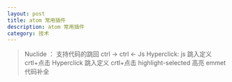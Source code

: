 ```yaml
---
layout: post
title: atom 常用插件
description: atom 常用插件
category: 技术
--- 
```



>Nuclide ： 支持代码的跳回 ctrl -> ctrl <-
>Js Hyperclick: js 跳入定义 crtl+点击
>Hyperclick 跳入定义 crtl+点击
>highlight-selected 高亮
>emmet 代码补全
